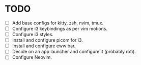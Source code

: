 # TODO

- [ ] Add base configs for kitty, zsh, nvim, tmux.
- [ ] Configure i3 keybindings as per vim motions.
- [ ] Configure i3 styles.
- [ ] Install and configure picom for i3.
- [ ] Install and configure eww bar.
- [ ] Decide on an app launcher and configure it (probably rofi).
- [ ] Configure Neovim.
